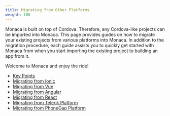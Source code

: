 ```yaml
---
title: Migrating from Other Platforms
weight: 100
---
```


Monaca is built on top of Cordova. Therefore, any Cordova-like projects can be imported into Monaca. This page provides guides on how to migrate your existing projects from various platforms into Monaca. In addition to the migration procedure, each guide assists you to quickly get started with Monaca from when you start importing the existing project to building an app from it. 

Welcome to Monaca and enjoy the ride!

- [Key Points](key_point)
- [Migrating from Ionic](ionic_migration)
- [Migrating from Vue](vue_migration)
- [Migrating from Angular](angular_migration)
- [Migrating from React](react_migration)
- [Migrating from Telerik Platform](telerik_migration)
- [Migrating from PhoneGap Platform](phonegap_migration)

